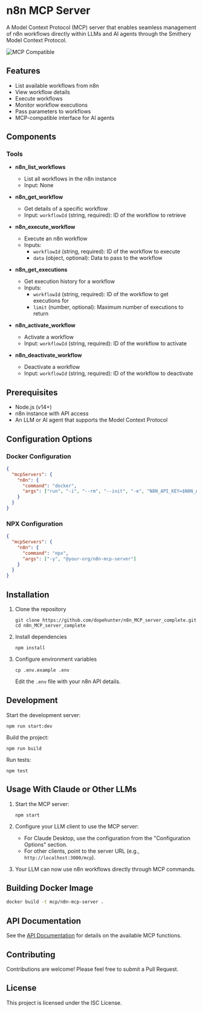 # n8n MCP Server

A Model Context Protocol (MCP) server that enables seamless management of n8n workflows directly within LLMs and AI agents through the Smithery Model Context Protocol.

![MCP Compatible](https://img.shields.io/badge/MCP-Compatible-brightgreen.svg)

## Features

- List available workflows from n8n
- View workflow details
- Execute workflows
- Monitor workflow executions
- Pass parameters to workflows
- MCP-compatible interface for AI agents

## Components

### Tools

* **n8n_list_workflows**  
   * List all workflows in the n8n instance  
   * Input: None

* **n8n_get_workflow**  
   * Get details of a specific workflow  
   * Input: `workflowId` (string, required): ID of the workflow to retrieve

* **n8n_execute_workflow**  
   * Execute an n8n workflow  
   * Inputs:  
     * `workflowId` (string, required): ID of the workflow to execute  
     * `data` (object, optional): Data to pass to the workflow

* **n8n_get_executions**  
   * Get execution history for a workflow  
   * Inputs:  
     * `workflowId` (string, required): ID of the workflow to get executions for  
     * `limit` (number, optional): Maximum number of executions to return

* **n8n_activate_workflow**  
   * Activate a workflow  
   * Input: `workflowId` (string, required): ID of the workflow to activate

* **n8n_deactivate_workflow**  
   * Deactivate a workflow  
   * Input: `workflowId` (string, required): ID of the workflow to deactivate

## Prerequisites

- Node.js (v14+)
- n8n instance with API access
- An LLM or AI agent that supports the Model Context Protocol

## Configuration Options

### Docker Configuration

```json
{
  "mcpServers": {
    "n8n": {
      "command": "docker",
      "args": ["run", "-i", "--rm", "--init", "-e", "N8N_API_KEY=$N8N_API_KEY", "-e", "N8N_BASE_URL=$N8N_BASE_URL", "mcp/n8n-mcp-server"]
    }
  }
}
```

### NPX Configuration

```json
{
  "mcpServers": {
    "n8n": {
      "command": "npx",
      "args": ["-y", "@your-org/n8n-mcp-server"]
    }
  }
}
```

## Installation

1. Clone the repository
   ```
   git clone https://github.com/dopehunter/n8n_MCP_server_complete.git
   cd n8n_MCP_server_complete
   ```

2. Install dependencies
   ```
   npm install
   ```

3. Configure environment variables
   ```
   cp .env.example .env
   ```
   Edit the `.env` file with your n8n API details.

## Development

Start the development server:
```
npm run start:dev
```

Build the project:
```
npm run build
```

Run tests:
```
npm test
```

## Usage With Claude or Other LLMs

1. Start the MCP server:
   ```
   npm start
   ```

2. Configure your LLM client to use the MCP server:
   - For Claude Desktop, use the configuration from the "Configuration Options" section.
   - For other clients, point to the server URL (e.g., `http://localhost:3000/mcp`).

3. Your LLM can now use n8n workflows directly through MCP commands.

## Building Docker Image

```bash
docker build -t mcp/n8n-mcp-server .
```

## API Documentation

See the [API Documentation](docs/api.md) for details on the available MCP functions.

## Contributing

Contributions are welcome! Please feel free to submit a Pull Request.

## License

This project is licensed under the ISC License. 